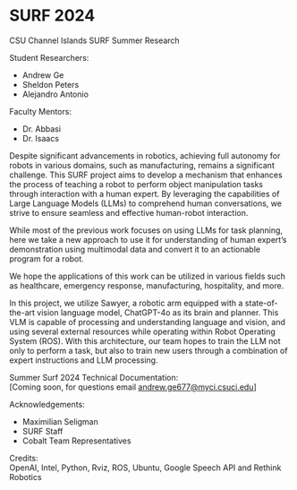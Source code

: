 # SURF 2024
CSU Channel Islands SURF Summer Research <br>

Student Researchers: <br>
- Andrew Ge <br>
- Sheldon Peters <br>
- Alejandro Antonio <br>

Faculty Mentors: <br>
- Dr. Abbasi <br>
- Dr. Isaacs <br>

Despite significant advancements in robotics, achieving full autonomy for robots in various domains, such as manufacturing, remains a significant challenge. This SURF project aims to develop a mechanism that enhances the process of teaching a robot to perform object manipulation tasks through interaction with a human expert. By leveraging the capabilities of Large Language Models (LLMs) to comprehend human conversations, we strive to ensure seamless and effective human-robot interaction. 

While most of the previous work focuses on using LLMs for task planning, here we take a new approach to use it for understanding of human expert’s demonstration using multimodal data and convert it to an actionable program for a robot.

We hope the applications of this work can be utilized in various fields such as healthcare, emergency response, manufacturing, hospitality, and more.

In this project, we utilize Sawyer, a robotic arm equipped with a state-of-the-art vision language model, ChatGPT-4o as its brain and planner. This VLM is capable of processing and understanding language and vision, and using several external resources while operating within Robot Operating System (ROS). With this architecture, our team hopes to train the LLM not only to perform a task, but also to train new users through a combination of  expert instructions and LLM processing.

Summer Surf 2024 Technical Documentation: <br>
[Coming soon, for questions email andrew.ge677@myci.csuci.edu]

Acknowledgements: <br>
- Maximilian Seligman <br>
- SURF Staff <br>
- Cobalt Team Representatives <br>

Credits: <br>
OpenAI, Intel, Python, Rviz, ROS, Ubuntu, Google Speech API and Rethink Robotics
